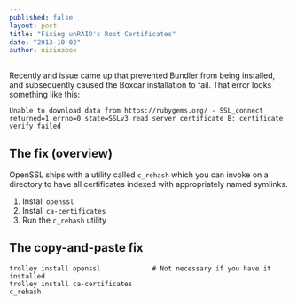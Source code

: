 ```yaml
---
published: false
layout: post
title: "Fixing unRAID's Root Certificates"
date: "2013-10-02"
author: nicinabox
---
```


Recently and issue came up that prevented Bundler from being installed, and subsequently caused the Boxcar installation to fail. That error looks something like this:

	Unable to download data from https://rubygems.org/ - SSL_connect returned=1 errno=0 state=SSLv3 read server certificate B: certificate verify failed


## The fix (overview)

OpenSSL ships with a utility called `c_rehash` which you can invoke on a directory to have all certificates indexed with appropriately named symlinks. 

1. Install `openssl`
2. Install `ca-certificates`
3. Run the `c_rehash` utility

## The copy-and-paste fix

	trolley install openssl				# Not necessary if you have it installed
    trolley install ca-certificates		
    c_rehash